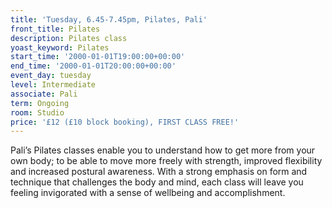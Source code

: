 ```yaml
---
title: 'Tuesday, 6.45-7.45pm, Pilates, Pali'
front_title: Pilates
description: Pilates class
yoast_keyword: Pilates
start_time: '2000-01-01T19:00:00+00:00'
end_time: '2000-01-01T20:00:00+00:00'
event_day: tuesday
level: Intermediate
associate: Pali
term: Ongoing
room: Studio
price: '£12 (£10 block booking), FIRST CLASS FREE!'
---
```


Pali’s Pilates classes enable you to understand how to get more from your own body; to be able to move more freely with strength, improved flexibility and increased postural awareness. With a strong emphasis on form and technique that challenges the body and mind, each class will leave you feeling invigorated with a sense of wellbeing and accomplishment.
